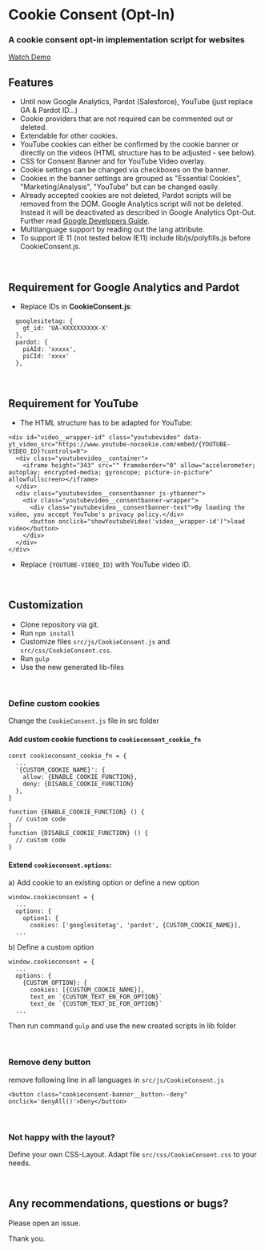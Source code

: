 # Cookie Consent (Opt-In)

### A cookie consent opt-in implementation script for websites

[Watch Demo](https://onza.github.io/cookieConsent)

## Features
* Until now Google Analytics, Pardot (Salesforce), YouTube (just replace GA & Pardot ID...)
* Cookie providers that are not required can be commented out or deleted.
* Extendable for other cookies.
* YouTube cookies can either be confirmed by the cookie banner or directly on the videos (HTML structure has to be adjusted - see below).
* CSS for Consent Banner and for YouTube Video overlay.
* Cookie settings can be changed via checkboxes on the banner.
* Cookies in the banner settings are grouped as "Essential Cookies", "Marketing/Analysis", "YouTube" but can be changed easily.
* Already accepted cookies are not deleted, Pardot scripts will be removed from the DOM. Google Analytics script will not be deleted. Instead it will be deactivated as described in Google Analytics Opt-Out. Further read [Google Developers Guide](https://developers.google.com/analytics/devguides/collection/gtagjs/user-opt-out).
* Multilanguage support by reading out the lang attribute.
* To support IE 11 (not tested below IE11) include lib/js/polyfills.js before CookieConsent.js.

<br>

## Requirement for Google Analytics and Pardot
* Replace IDs in **CookieConsent.js**:
```
  googlesitetag: {
    gt_id: 'UA-XXXXXXXXXX-X'
  },
  pardot: {
    piAId: 'xxxxx',
    piCId: 'xxxx'
  },
```

<br>

## Requirement for YouTube
* The HTML structure has to be adapted for YouTube:
```
<div id="video__wrapper-id" class="youtubevideo" data-yt_video_src="https://www.youtube-nocookie.com/embed/{YOUTUBE-VIDEO_ID}?controls=0">
  <div class="youtubevideo__container">
    <iframe height="343" src="" frameborder="0" allow="accelerometer; autoplay; encrypted-media; gyroscope; picture-in-picture" allowfullscreen></iframe>
  </div>
  <div class="youtubevideo__consentbanner js-ytbanner">
    <div class="youtubevideo__consentbanner-wrapper">
      <div class="youtubevideo__consentbanner-text">By loading the video, you accept YouTube's privacy policy.</div>
      <button onclick="showYoutubeVideo('video__wrapper-id')">load video</button>
    </div>
  </div>
</div>
```
* Replace `{YOUTUBE-VIDEO_ID}` with YouTube video ID.

<br>

## Customization

* Clone repository via git.
* Run `npm install`
* Customize files `src/js/CookieConsent.js` and `src/css/CookieConsent.css`. 
* Run `gulp`
* Use the new generated lib-files

<br>

### Define custom cookies
Change the `CookieConsent.js` file in src folder

#### Add custom cookie functions to `cookieconsent_cookie_fn`
```
const cookieconsent_cookie_fn = {
  ...
  '{CUSTOM_COOKIE_NAME}': {
    allow: {ENABLE_COOKIE_FUNCTION},
    deny: {DISABLE_COOKIE_FUNCTION}
  },
} 

function {ENABLE_COOKIE_FUNCTION} () {
  // custom code
}
function {DISABLE_COOKIE_FUNCTION} () {
  // custom code
}
```
#### Extend `cookieconsent.options`:

a) Add cookie to an existing option or define a new option

```
window.cookieconsent = {
  ...
  options: {
    option1: {
      cookies: ['googlesitetag', 'pardot', {CUSTOM_COOKIE_NAME}],
  ...
```

b) Define a custom option
```
window.cookieconsent = {
  ...
  options: {
    {CUSTOM_OPTION}: {
      cookies: [{CUSTOM_COOKIE_NAME}],
      text_en `{CUSTOM_TEXT_EN_FOR_OPTION}`
      text_de `{CUSTOM_TEXT_DE_FOR_OPTION}`
  ...
```

Then run command `gulp` and use the new created scripts in lib folder 

<br>

### Remove deny button

remove following line in all languages in `src/js/CookieConsent.js`
```
<button class="cookieconsent-banner__button--deny" onclick='denyAll()'>Deny</button>
```

<br>

### Not happy with the layout?

Define your own CSS-Layout. Adapt file `src/css/CookieConsent.css` to your needs.

<br>

## Any recommendations, questions or bugs?

Please open an issue. 

Thank you.

